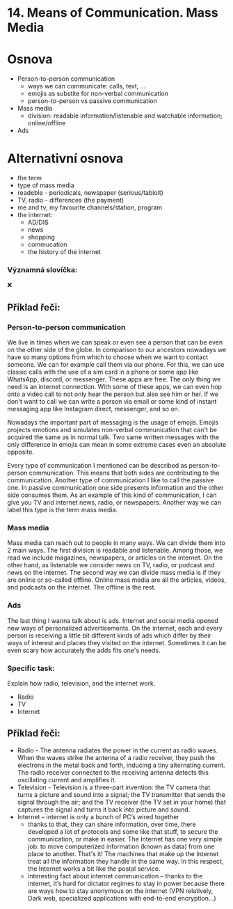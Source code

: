 # 14. Means of Communication. Mass Media

# Osnova
- Person-to-person communication
  - ways we can communicate: calls, text, ... 
  - emojis as substite for non-verbal communication 
  - person-to-person vs passive communication 
- Mass media 
  - division: readable information/listenable and watchable information; online/offline 
- Ads 

# Alternativní osnova 
* the term
* type of mass media
* readeble - periodicals, newspaper (serious/tabloit)
* TV, radio - differences (the payment)
* me and tv, my favourite channels/station, program
* the internet:
  * AD/DIS
  * news
  * shopping
  * commucation
  * the history of the internet

### Významná slovíčka:
❌
  
## Příklad řeči:
### Person-to-person communication

We live in times when we can speak or even see a person that can be even on the other side of the globe. In comparison to our ancestors nowadays we have so many options from which to choose when we want to contact someone. We can for example call them via our phone. For this, we can use classic calls with the use of a sim card in a phone or some app like WhatsApp, discord, or messenger. These apps are free. The only thing we need is an internet connection. With some of these apps, we can even hop onto a video call to not only hear the person but also see him or her. If we don't want to call we can write a person via email or some kind of instant messaging app like Instagram direct, messenger, and so on. 

Nowadays the important part of messaging is the usage of emojis. Emojis projects emotions and simulates non-verbal communication that can't be acquired the same as in normal talk. Two same written messages with the only difference in emojis can mean in some extreme cases even an absolute opposite.  

Every type of communication I mentioned can be described as person-to-person communication. This means that both sides are contributing to the communication. Another type of communication I like to call the passive one. In passive communication one side presents information and the other side consumes them.  As an example of this kind of communication, I can give you TV and internet news, radio, or newspapers. Another way we can label this type is the term mass media. 
  
### Mass media  

Mass media can reach out to people in many ways. We can divide them into 2 main ways. The first division is readable and listenable. Among those, we read we include magazines, newspapers, or articles on the internet. On the other hand, as listenable we consider news on TV, radio, or podcast and news on the internet. The second way we can divide mass media is if they are online or so-called offline. Online mass media are all the articles, videos, and podcasts on the internet. The offline is the rest. 

### Ads 

The last thing I wanna talk about is ads. Internet and social media opened new ways of personalized advertisements. On the internet, each and every person is receiving a little bit different kinds of ads which differ by their ways of interest and places they visited on the internet. Sometimes it can be even scary how accurately the adds fits one's needs. 
  
### Specific task:
Explain how radio, television, and the internet work.

- Radio
- TV
- Internet

## Příklad řeči:

* Radio - The antenna radiates the power in the current as radio waves. When the waves strike the antenna of a radio receiver, they push the electrons in the metal back and forth, inducing a tiny alternating current. The radio receiver connected to the receiving antenna detects this oscillating current and amplifies it.
* Television - Television is a three-part invention: the TV camera that turns a picture and sound into a signal; the TV transmitter that sends the signal through the air; and the TV receiver (the TV set in your home) that captures the signal and turns it back into picture and sound.
* Internet – internet is only a bunch of PC’s wired together
  * thanks to that, they can share information, over time, there developed a lot of protocols and some like that stuff, to secure the communication, or make in easier. The Internet has one very simple job: to move computerized information (known as data) from one place to another. That's it! The machines that make up the Internet treat all the information they handle in the same way. In this respect, the Internet works a bit like the postal service.
  * interesting fact about internet communication – thanks to the internet, it’s hard for dictator regimes to stay in power because there are ways how to stay anonymous on the internet (VPN relatively, Dark web, specialized applications with end-to-end encryption…)


